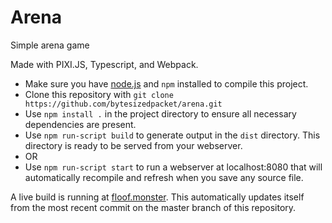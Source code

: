 # Arena

Simple arena game

Made with PIXI.JS, Typescript, and Webpack.

- Make sure you have [node.js](https://nodejs.org/en/download/) and `npm` installed to compile this project.
- Clone this repository with `git clone https://github.com/bytesizedpacket/arena.git`
- Use `npm install .` in the project directory to ensure all necessary dependencies are present.
- Use `npm run-script build` to generate output in the `dist` directory. This directory is ready to be served from your webserver.
- OR
- Use `npm run-script start` to run a webserver at localhost:8080 that will automatically recompile and refresh when you save any source file.

A live build is running at [floof.monster](https://floof.monster/). This automatically updates itself from the most recent commit on the master branch of this repository.
